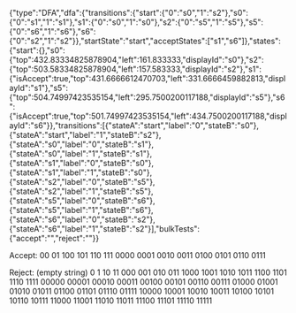 {"type":"DFA","dfa":{"transitions":{"start":{"0":"s0","1":"s2"},"s0":{"0":"s1","1":"s1"},"s1":{"0":"s0","1":"s0"},"s2":{"0":"s5","1":"s5"},"s5":{"0":"s6","1":"s6"},"s6":{"0":"s2","1":"s2"}},"startState":"start","acceptStates":["s1","s6"]},"states":{"start":{},"s0":{"top":432.83334825878904,"left":161.833333,"displayId":"s0"},"s2":{"top":503.58334825878904,"left":157.583333,"displayId":"s2"},"s1":{"isAccept":true,"top":431.6666612470703,"left":331.6666459882813,"displayId":"s1"},"s5":{"top":504.74997423535154,"left":295.7500200117188,"displayId":"s5"},"s6":{"isAccept":true,"top":501.74997423535154,"left":434.7500200117188,"displayId":"s6"}},"transitions":[{"stateA":"start","label":"0","stateB":"s0"},{"stateA":"start","label":"1","stateB":"s2"},{"stateA":"s0","label":"0","stateB":"s1"},{"stateA":"s0","label":"1","stateB":"s1"},{"stateA":"s1","label":"0","stateB":"s0"},{"stateA":"s1","label":"1","stateB":"s0"},{"stateA":"s2","label":"0","stateB":"s5"},{"stateA":"s2","label":"1","stateB":"s5"},{"stateA":"s5","label":"0","stateB":"s6"},{"stateA":"s5","label":"1","stateB":"s6"},{"stateA":"s6","label":"0","stateB":"s2"},{"stateA":"s6","label":"1","stateB":"s2"}],"bulkTests":{"accept":"","reject":""}}

Accept:
00
01
100
101
110
111
0000
0001
0010
0011
0100
0101
0110
0111

Reject:
(empty string)
0
1
10
11
000
001
010
011
1000
1001
1010
1011
1100
1101
1110
1111
00000
00001
00010
00011
00100
00101
00110
00111
01000
01001
01010
01011
01100
01101
01110
01111
10000
10001
10010
10011
10100
10101
10110
10111
11000
11001
11010
11011
11100
11101
11110
11111
